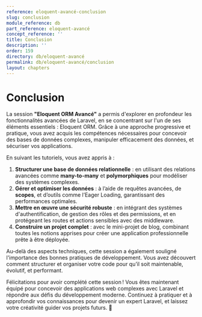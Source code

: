 ```yaml
---
reference: eloquent-avancé-conclusion
slug: conclusion
module_reference: db
part_reference: eloquent-avancé
concept_reference: ''
title: Conclusion
description: ''
order: 159
directory: db/eloquent-avancé
permalink: db/eloquent-avancé/conclusion
layout: chapters
---
```


# **Conclusion**

La session **"Eloquent ORM Avancé"** a permis d'explorer en profondeur les fonctionnalités avancées de Laravel, en se concentrant sur l'un de ses éléments essentiels : Eloquent ORM. Grâce à une approche progressive et pratique, vous avez acquis les compétences nécessaires pour concevoir des bases de données complexes, manipuler efficacement des données, et sécuriser vos applications.

En suivant les tutoriels, vous avez appris à :  
1. **Structurer une base de données relationnelle** : en utilisant des relations avancées comme **many-to-many** et **polymorphiques** pour modéliser des systèmes complexes.  
2. **Gérer et optimiser les données** : à l’aide de requêtes avancées, de **scopes**, et d’outils comme l’Eager Loading, garantissant des performances optimales.  
3. **Mettre en œuvre une sécurité robuste** : en intégrant des systèmes d'authentification, de gestion des rôles et des permissions, et en protégeant les routes et actions sensibles avec des middleware.  
4. **Construire un projet complet** : avec le mini-projet de blog, combinant toutes les notions apprises pour créer une application professionnelle prête à être déployée.

Au-delà des aspects techniques, cette session a également souligné l'importance des bonnes pratiques de développement. Vous avez découvert comment structurer et organiser votre code pour qu’il soit maintenable, évolutif, et performant.

Félicitations pour avoir complété cette session ! Vous êtes maintenant équipé pour concevoir des applications web complexes avec Laravel et répondre aux défis du développement moderne. Continuez à pratiquer et à approfondir vos connaissances pour devenir un expert Laravel, et laissez votre créativité guider vos projets futurs. 🚀